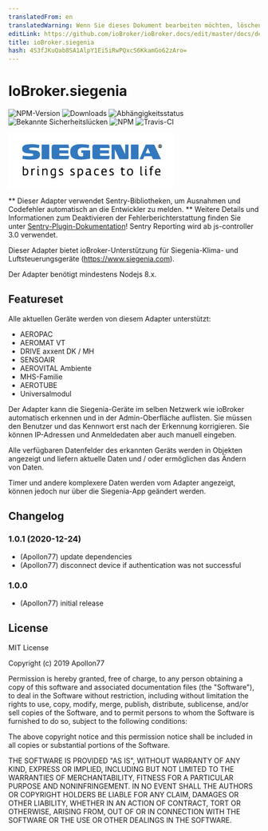 ```yaml
---
translatedFrom: en
translatedWarning: Wenn Sie dieses Dokument bearbeiten möchten, löschen Sie bitte das Feld "translationsFrom". Andernfalls wird dieses Dokument automatisch erneut übersetzt
editLink: https://github.com/ioBroker/ioBroker.docs/edit/master/docs/de/adapterref/iobroker.siegenia/README.md
title: ioBroker.siegenia
hash: 4S3fJKuQab8SA1AlpY1Ei5iRwPQxcS6KkamGo62zAro=
---
```

# IoBroker.siegenia

![NPM-Version](http://img.shields.io/npm/v/iobroker.siegenia.svg)
![Downloads](https://img.shields.io/npm/dm/iobroker.siegenia.svg)
![Abhängigkeitsstatus](https://img.shields.io/david/Apollon77/iobroker.siegenia.svg)
![Bekannte Sicherheitslücken](https://snyk.io/test/github/Apollon77/ioBroker.siegenia/badge.svg)
![NPM](https://nodei.co/npm/iobroker.siegenia.png?downloads=true)
![Travis-CI](http://img.shields.io/travis/Apollon77/ioBroker.siegenia/master.svg)

<img src="./admin/siegenia_logo.jpg"/>

** Dieser Adapter verwendet Sentry-Bibliotheken, um Ausnahmen und Codefehler automatisch an die Entwickler zu melden. ** Weitere Details und Informationen zum Deaktivieren der Fehlerberichterstattung finden Sie unter [Sentry-Plugin-Dokumentation](https://github.com/ioBroker/plugin-sentry#plugin-sentry)! Sentry Reporting wird ab js-controller 3.0 verwendet.

Dieser Adapter bietet ioBroker-Unterstützung für Siegenia-Klima- und Luftsteuerungsgeräte (https://www.siegenia.com).

Der Adapter benötigt mindestens Nodejs 8.x.

## Featureset
Alle aktuellen Geräte werden von diesem Adapter unterstützt:

* AEROPAC
* AEROMAT VT
* DRIVE axxent DK / MH
* SENSOAIR
* AEROVITAL Ambiente
* MHS-Familie
* AEROTUBE
* Universalmodul

Der Adapter kann die Siegenia-Geräte im selben Netzwerk wie ioBroker automatisch erkennen und in der Admin-Oberfläche auflisten. Sie müssen den Benutzer und das Kennwort erst nach der Erkennung korrigieren. Sie können IP-Adressen und Anmeldedaten aber auch manuell eingeben.

Alle verfügbaren Datenfelder des erkannten Geräts werden in Objekten angezeigt und liefern aktuelle Daten und / oder ermöglichen das Ändern von Daten.

Timer und andere komplexere Daten werden vom Adapter angezeigt, können jedoch nur über die Siegenia-App geändert werden.

## Changelog

### 1.0.1 (2020-12-24)
* (Apollon77) update dependencies
* (Apollon77) disconnect device if authentication was not successful

### 1.0.0
* (Apollon77) initial release

## License
MIT License

Copyright (c) 2019 Apollon77

Permission is hereby granted, free of charge, to any person obtaining a copy
of this software and associated documentation files (the "Software"), to deal
in the Software without restriction, including without limitation the rights
to use, copy, modify, merge, publish, distribute, sublicense, and/or sell
copies of the Software, and to permit persons to whom the Software is
furnished to do so, subject to the following conditions:

The above copyright notice and this permission notice shall be included in all
copies or substantial portions of the Software.

THE SOFTWARE IS PROVIDED "AS IS", WITHOUT WARRANTY OF ANY KIND, EXPRESS OR
IMPLIED, INCLUDING BUT NOT LIMITED TO THE WARRANTIES OF MERCHANTABILITY,
FITNESS FOR A PARTICULAR PURPOSE AND NONINFRINGEMENT. IN NO EVENT SHALL THE
AUTHORS OR COPYRIGHT HOLDERS BE LIABLE FOR ANY CLAIM, DAMAGES OR OTHER
LIABILITY, WHETHER IN AN ACTION OF CONTRACT, TORT OR OTHERWISE, ARISING FROM,
OUT OF OR IN CONNECTION WITH THE SOFTWARE OR THE USE OR OTHER DEALINGS IN THE
SOFTWARE.